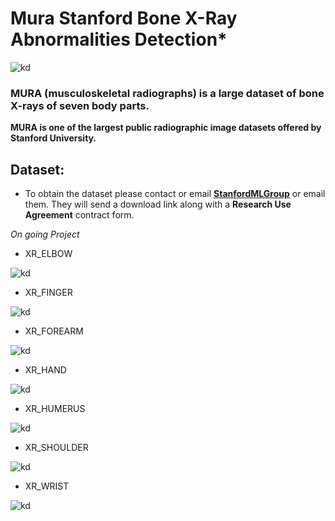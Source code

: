 # Mura Stanford Bone X-Ray Abnormalities Detection*
![kd](https://i.ibb.co/Yptm4k7/mura.jpg)


### MURA **(musculoskeletal radiographs)** is a large dataset of bone X-rays of seven body parts.


**MURA is one of the largest public radiographic image datasets offered by Stanford University.**



## Dataset:
* To obtain the dataset please contact or email [**StanfordMLGroup**](https://stanfordmlgroup.github.io/) or email them. They will send a download link along with a **Research Use Agreement** contract form.


*On going Project*



* XR_ELBOW


![kd](https://i.ibb.co/v40DHWj/elbow.png "X-ray Elbow")


* XR_FINGER


![kd](https://i.ibb.co/vcm4wyF/finger.png "X-ray Finger")


* XR_FOREARM


![kd](https://i.ibb.co/qYyPvsq/forearm.png "X-ray Forearm")


* XR_HAND


![kd](https://i.ibb.co/9ghXXNY/hand.png "X-ray Hand")


* XR_HUMERUS


![kd](https://i.ibb.co/sgCgPTD/humerus.png "X-ray Humerus")


* XR_SHOULDER


![kd](https://i.ibb.co/nbXHSsF/shoulder.png "X-ray Shoulder")


* XR_WRIST


![kd](https://i.ibb.co/0c80bGY/wrist.png "X-ray Wrist")


